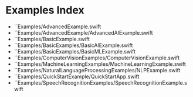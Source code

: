 # Examples Index

- ``Examples/AdvancedExample.swift
- ``Examples/AdvancedExample/AdvancedAIExample.swift
- ``Examples/BasicExample.swift
- ``Examples/BasicExamples/BasicAIExample.swift
- ``Examples/BasicExamples/BasicMLExample.swift
- ``Examples/ComputerVisionExamples/ComputerVisionExample.swift
- ``Examples/MachineLearningExamples/MachineLearningExample.swift
- ``Examples/NaturalLanguageProcessingExamples/NLPExample.swift
- ``Examples/QuickStartExample/QuickStartApp.swift
- ``Examples/SpeechRecognitionExamples/SpeechRecognitionExample.swift
